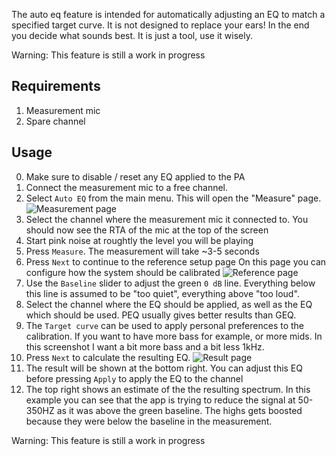 The auto eq feature is intended for automatically adjusting an EQ to
match a specified target curve. It is not designed to replace your ears! In the end you decide what sounds best.
It is just a tool, use it wisely.

Warning: This feature is still a work in progress

## Requirements
1. Measurement mic
2. Spare channel


## Usage
0. Make sure to disable / reset any EQ applied to the PA
1. Connect the measurement mic to a free channel.
2. Select `Auto EQ` from the main menu. This will open the "Measure" page.
![Measurement page](../img/autoeq/measure.png)
3. Select the channel where the measurement mic it connected to. You should now see the RTA of the mic at the top of the screen
4. Start pink noise at roughtly the level you will be playing
5. Press `Measure`. The measurement will take ~3-5 seconds
6. Press `Next` to continue to the reference setup page
On this page you can configure how the system should be calibrated
![Reference page](../img/autoeq/reference.png)
7. Use the `Baseline` slider to adjust the green `0 dB` line. Everything below this line is assumed to be "too quiet", everything above "too loud".
8. Select the channel where the EQ should be applied, as well as the EQ which should be used. PEQ usually gives better results than GEQ.
9. The `Target curve` can be used to apply personal preferences to the calibration. If you want to have more bass for example, or more mids.
In this screenshot I want a bit more bass and a bit less 1kHz.
10. Press `Next` to calculate the resulting EQ.
![Result page](../img/autoeq/result.png)
12. The result will be shown at the bottom right. You can adjust this EQ before pressing `Apply` to apply the EQ to the channel
13. The top right shows an estimate of the the resulting spectrum.
In this example you can see that the app is trying to reduce the signal at 50-350HZ as it was above the green baseline. The highs gets boosted because they were below the baseline in the measurement.


Warning: This feature is still a work in progress